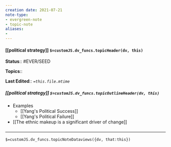 ```yaml
---
creation date: 2021-07-21
note-type: 
- evergreen-note
- topic-note
aliases:
- 
---
```

 
#### [[political strategy]] `$=customJS.dv_funcs.topicHeader(dv, this)`

 

**Status**:: #EVER/SEED 

**Topics**:: 

**Last Edited**:: *`=this.file.mtime`*

##### [[political strategy]] `$=customJS.dv_funcs.topicOutlineHeader(dv, this)`
- Examples
	- [[Yang's Political Success]]
	- [[Yang's Political Failure]]
- [[The ethnic makeup is a significant driver of change]]

### <hr class="dataviews"/>

`$=customJS.dv_funcs.topicNoteDataviews({dv, that:this})`




